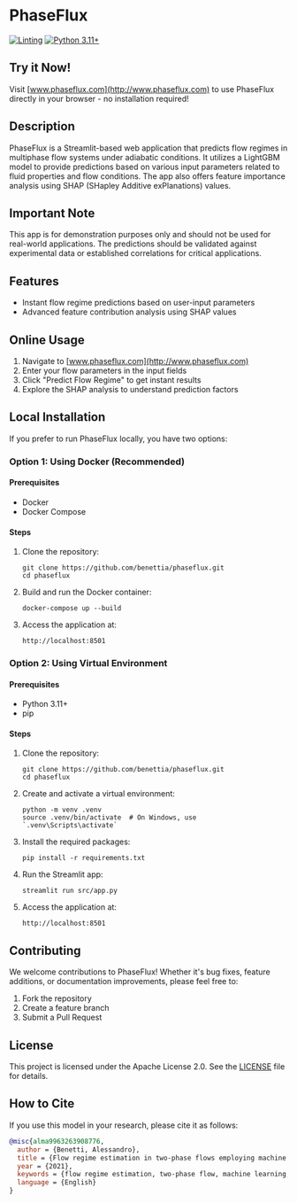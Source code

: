 # PhaseFlux

[![Linting](https://github.com/benettia/phaseflux/actions/workflows/linting.yml/badge.svg)](https://github.com/benettia/phaseflux/actions/workflows/linting.yml)
[![Python 3.11+](https://img.shields.io/badge/python-3.11%2B-blue.svg)](https://www.python.org/downloads/)

## Try it Now!
Visit [www.phaseflux.com](http://www.phaseflux.com) to use PhaseFlux directly in your browser - no installation required!

## Description
PhaseFlux is a Streamlit-based web application that predicts flow regimes in multiphase flow systems under adiabatic conditions. It utilizes a LightGBM model to provide predictions based on various input parameters related to fluid properties and flow conditions. The app also offers feature importance analysis using SHAP (SHapley Additive exPlanations) values.

## Important Note
This app is for demonstration purposes only and should not be used for real-world applications. The predictions should be validated against experimental data or established correlations for critical applications.

## Features
- Instant flow regime predictions based on user-input parameters
- Advanced feature contribution analysis using SHAP values

## Online Usage
1. Navigate to [www.phaseflux.com](http://www.phaseflux.com)
2. Enter your flow parameters in the input fields
3. Click "Predict Flow Regime" to get instant results
4. Explore the SHAP analysis to understand prediction factors

## Local Installation

If you prefer to run PhaseFlux locally, you have two options:

### Option 1: Using Docker (Recommended)

#### Prerequisites
- Docker
- Docker Compose

#### Steps
1. Clone the repository:
   ```
   git clone https://github.com/benettia/phaseflux.git
   cd phaseflux
   ```

2. Build and run the Docker container:
   ```
   docker-compose up --build
   ```

3. Access the application at:
   ```
   http://localhost:8501
   ```

### Option 2: Using Virtual Environment

#### Prerequisites
- Python 3.11+
- pip

#### Steps
1. Clone the repository:
   ```
   git clone https://github.com/benettia/phaseflux.git
   cd phaseflux
   ```

2. Create and activate a virtual environment:
   ```
   python -m venv .venv
   source .venv/bin/activate  # On Windows, use `.venv\Scripts\activate`
   ```

3. Install the required packages:
   ```
   pip install -r requirements.txt
   ```

4. Run the Streamlit app:
   ```
   streamlit run src/app.py
   ```

5. Access the application at:
   ```
   http://localhost:8501
   ```

## Contributing
We welcome contributions to PhaseFlux! Whether it's bug fixes, feature additions, or documentation improvements, please feel free to:
1. Fork the repository
2. Create a feature branch
3. Submit a Pull Request

## License
This project is licensed under the Apache License 2.0. See the [LICENSE](LICENSE) file for details.

## How to Cite

If you use this model in your research, please cite it as follows:

```bibtex
@misc{alma9963263908776,
  author = {Benetti, Alessandro},
  title = {Flow regime estimation in two-phase flows employing machine learning: Investigation of the most promising dimensionless feature set},
  year = {2021},
  keywords = {flow regime estimation, two-phase flow, machine learning, feature selection, algorithm optimization},
  language = {English}
}
```

